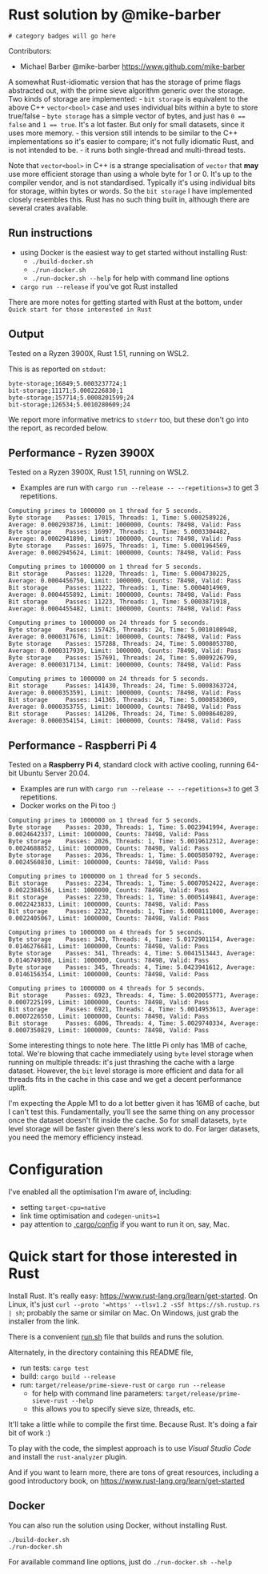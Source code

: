 # Rust solution by @mike-barber

`# category badges will go here`

Contributors:
- Michael Barber @mike-barber https://www.github.com/mike-barber

A somewhat Rust-idiomatic version that has the storage of prime flags abstracted out, with the prime sieve algorithm generic over the storage. Two kinds of storage are implemented:
    - `bit storage` is equivalent to the above C++ `vector<bool>` case and uses individual bits within a byte to store true/false
    - `byte storage` has a simple vector of bytes, and just has `0 == false` and `1 == true`. It's a lot faster. But only for small datasets, since it uses more memory.
    - this version still intends to be similar to the C++ implementations so it's easier to compare; it's not fully idiomatic Rust, and is not intended to be. 
    - it runs both single-thread and multi-thread tests.

Note that `vector<bool>` in C++ is a strange specialisation of `vector` that **may** use more efficient storage than using a whole byte for 1 or 0. It's up to the compiler vendor, and is not standardised. Typically it's using individual bits for storage, within bytes or words. So the `bit storage` I have implemented closely resembles this. Rust has no such thing built in, although there are several crates available.

## Run instructions

- using Docker is the easiest way to get started without installing Rust:
    - `./build-docker.sh`
    - `./run-docker.sh`
    - `./run-docker.sh --help` for help with command line options
- `cargo run --release` if you've got Rust installed

There are more notes for getting started with Rust at the bottom, under `Quick start for those interested in Rust`

## Output

Tested on a Ryzen 3900X, Rust 1.51, running on WSL2.

This is as reported on `stdout`:
```
byte-storage;16849;5.0003237724;1
bit-storage;11171;5.0002226830;1
byte-storage;157714;5.0008201599;24
bit-storage;126534;5.0010280609;24
```

We report more informative metrics to `stderr` too, but these don't go into the report, as recorded below.

## Performance - **Ryzen 3900X**

Tested on a Ryzen 3900X, Rust 1.51, running on WSL2.
- Examples are run with `cargo run --release -- --repetitions=3` to get 3 repetitions.

```
Computing primes to 1000000 on 1 thread for 5 seconds.
Byte storage    Passes: 17015, Threads: 1, Time: 5.0002589226, Average: 0.0002938736, Limit: 1000000, Counts: 78498, Valid: Pass
Byte storage    Passes: 16997, Threads: 1, Time: 5.0003304482, Average: 0.0002941890, Limit: 1000000, Counts: 78498, Valid: Pass
Byte storage    Passes: 16975, Threads: 1, Time: 5.0001964569, Average: 0.0002945624, Limit: 1000000, Counts: 78498, Valid: Pass

Computing primes to 1000000 on 1 thread for 5 seconds.
Bit storage     Passes: 11220, Threads: 1, Time: 5.0004730225, Average: 0.0004456750, Limit: 1000000, Counts: 78498, Valid: Pass
Bit storage     Passes: 11222, Threads: 1, Time: 5.0004014969, Average: 0.0004455892, Limit: 1000000, Counts: 78498, Valid: Pass
Bit storage     Passes: 11223, Threads: 1, Time: 5.0003871918, Average: 0.0004455482, Limit: 1000000, Counts: 78498, Valid: Pass

Computing primes to 1000000 on 24 threads for 5 seconds.
Byte storage    Passes: 157425, Threads: 24, Time: 5.0010108948, Average: 0.0000317676, Limit: 1000000, Counts: 78498, Valid: Pass
Byte storage    Passes: 157288, Threads: 24, Time: 5.0008053780, Average: 0.0000317939, Limit: 1000000, Counts: 78498, Valid: Pass
Byte storage    Passes: 157691, Threads: 24, Time: 5.0009226799, Average: 0.0000317134, Limit: 1000000, Counts: 78498, Valid: Pass

Computing primes to 1000000 on 24 threads for 5 seconds.
Bit storage     Passes: 141430, Threads: 24, Time: 5.0008363724, Average: 0.0000353591, Limit: 1000000, Counts: 78498, Valid: Pass
Bit storage     Passes: 141365, Threads: 24, Time: 5.0008583069, Average: 0.0000353755, Limit: 1000000, Counts: 78498, Valid: Pass
Bit storage     Passes: 141206, Threads: 24, Time: 5.0008640289, Average: 0.0000354154, Limit: 1000000, Counts: 78498, Valid: Pass
```

## Performance - **Raspberri Pi 4**

Tested on a **Raspberry Pi 4**, standard clock with active cooling, running 64-bit Ubuntu Server 20.04.
- Examples are run with `cargo run --release -- --repetitions=3` to get 3 repetitions.
- Docker works on the Pi too :)

```
Computing primes to 1000000 on 1 thread for 5 seconds.
Byte storage    Passes: 2030, Threads: 1, Time: 5.0023941994, Average: 0.0024642337, Limit: 1000000, Counts: 78498, Valid: Pass
Byte storage    Passes: 2026, Threads: 1, Time: 5.0019612312, Average: 0.0024688852, Limit: 1000000, Counts: 78498, Valid: Pass
Byte storage    Passes: 2036, Threads: 1, Time: 5.0005850792, Average: 0.0024560830, Limit: 1000000, Counts: 78498, Valid: Pass

Computing primes to 1000000 on 1 thread for 5 seconds.
Bit storage     Passes: 2234, Threads: 1, Time: 5.0007052422, Average: 0.0022384536, Limit: 1000000, Counts: 78498, Valid: Pass
Bit storage     Passes: 2230, Threads: 1, Time: 5.0005149841, Average: 0.0022423833, Limit: 1000000, Counts: 78498, Valid: Pass
Bit storage     Passes: 2232, Threads: 1, Time: 5.0008111000, Average: 0.0022405067, Limit: 1000000, Counts: 78498, Valid: Pass

Computing primes to 1000000 on 4 threads for 5 seconds.
Byte storage    Passes: 343, Threads: 4, Time: 5.0172901154, Average: 0.0146276681, Limit: 1000000, Counts: 78498, Valid: Pass
Byte storage    Passes: 341, Threads: 4, Time: 5.0041513443, Average: 0.0146749308, Limit: 1000000, Counts: 78498, Valid: Pass
Byte storage    Passes: 345, Threads: 4, Time: 5.0423941612, Average: 0.0146156354, Limit: 1000000, Counts: 78498, Valid: Pass

Computing primes to 1000000 on 4 threads for 5 seconds.
Bit storage     Passes: 6923, Threads: 4, Time: 5.0020055771, Average: 0.0007225199, Limit: 1000000, Counts: 78498, Valid: Pass
Bit storage     Passes: 6921, Threads: 4, Time: 5.0014953613, Average: 0.0007226550, Limit: 1000000, Counts: 78498, Valid: Pass
Bit storage     Passes: 6806, Threads: 4, Time: 5.0029740334, Average: 0.0007350829, Limit: 1000000, Counts: 78498, Valid: Pass
```

Some interesting things to note here. The little Pi only has 1MB of cache, total. We're blowing that cache immediately using `byte` level storage when running on multiple threads: it's just thrashing the cache with a large dataset. However, the `bit` level storage is more efficient and data for all threads fits in the cache in this case and we get a decent performance uplift.

I'm expecting the Apple M1 to do a lot better given it has 16MB of cache, but I can't test this. Fundamentally, you'll see the same thing on any processor once the dataset doesn't fit inside the cache. So for small datasets, `byte` level storage will be faster given there's less work to do. For larger datasets, you need the memory efficiency instead.

# Configuration

I've enabled all the optimisation I'm aware of, including:
- setting `target-cpu=native`
- link time optimisation and `codegen-units=1`
- pay attention to [.cargo/config](.cargo/config) if you want to run it on, say, Mac. 

# Quick start for those interested in Rust

Install Rust. It's really easy: https://www.rust-lang.org/learn/get-started. On Linux, it's just `curl --proto '=https' --tlsv1.2 -sSf https://sh.rustup.rs | sh`; probably the same or similar on Mac. On Windows, just grab the installer from the link.

There is a convenient [run.sh](run.sh) file that builds and runs the solution.

Alternately, in the directory containing this README file, 
- run tests: `cargo test` 
- build: `cargo build --release`
- run: `target/release/prime-sieve-rust` or `cargo run --release`
    - for help with command line parameters: `target/release/prime-sieve-rust --help`
    - this allows you to specify sieve size, threads, etc.

It'll take a little while to compile the first time. Because Rust. It's doing a fair bit of work :)

To play with the code, the simplest approach is to use *Visual Studio Code* and install the `rust-analyzer` plugin.

And if you want to learn more, there are tons of great resources, including a good introductory book, on https://www.rust-lang.org/learn/get-started

## Docker

You can also run the solution using Docker, without installing Rust.

```
./build-docker.sh
./run-docker.sh
```

For available command line options, just do `./run-docker.sh --help`
